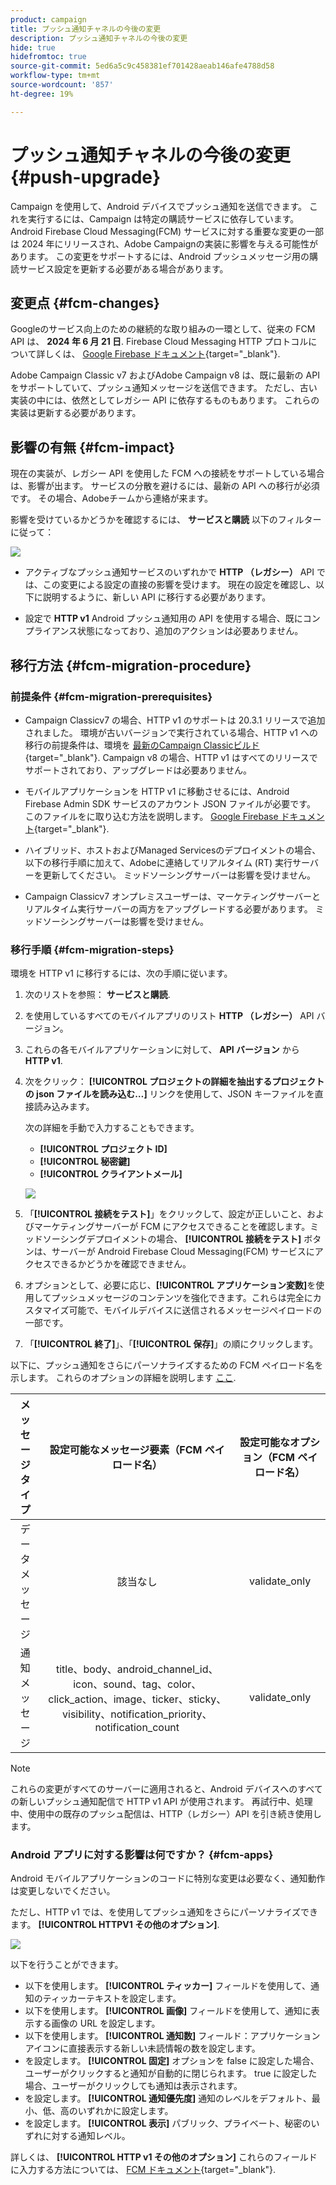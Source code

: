 ```yaml
---
product: campaign
title: プッシュ通知チャネルの今後の変更
description: プッシュ通知チャネルの今後の変更
hide: true
hidefromtoc: true
source-git-commit: 5ed6a5c9c458381ef701428aeab146afe4788d58
workflow-type: tm+mt
source-wordcount: '857'
ht-degree: 19%

---
```


# プッシュ通知チャネルの今後の変更 {#push-upgrade}

Campaign を使用して、Android デバイスでプッシュ通知を送信できます。 これを実行するには、Campaign は特定の購読サービスに依存しています。 Android Firebase Cloud Messaging(FCM) サービスに対する重要な変更の一部は 2024 年にリリースされ、Adobe Campaignの実装に影響を与える可能性があります。 この変更をサポートするには、Android プッシュメッセージ用の購読サービス設定を更新する必要がある場合があります。

## 変更点 {#fcm-changes}

Googleのサービス向上のための継続的な取り組みの一環として、従来の FCM API は、 **2024 年 6 月 21 日**. Firebase Cloud Messaging HTTP プロトコルについて詳しくは、 [Google Firebase ドキュメント](https://firebase.google.com/docs/cloud-messaging/http-server-ref){target="_blank"}.

Adobe Campaign Classic v7 およびAdobe Campaign v8 は、既に最新の API をサポートしていて、プッシュ通知メッセージを送信できます。 ただし、古い実装の中には、依然としてレガシー API に依存するものもあります。 これらの実装は更新する必要があります。

## 影響の有無 {#fcm-impact}

現在の実装が、レガシー API を使用した FCM への接続をサポートしている場合は、影響が出ます。 サービスの分散を避けるには、最新の API への移行が必須です。 その場合、Adobeチームから連絡が来ます。

影響を受けているかどうかを確認するには、 **サービスと購読** 以下のフィルターに従って：

![](assets/filter-services-fcm.png)


* アクティブなプッシュ通知サービスのいずれかで **HTTP （レガシー）** API では、この変更による設定の直接の影響を受けます。 現在の設定を確認し、以下に説明するように、新しい API に移行する必要があります。

* 設定で **HTTP v1** Android プッシュ通知用の API を使用する場合、既にコンプライアンス状態になっており、追加のアクションは必要ありません。

## 移行方法 {#fcm-migration-procedure}

### 前提条件 {#fcm-migration-prerequisites}

* Campaign Classicv7 の場合、HTTP v1 のサポートは 20.3.1 リリースで追加されました。 環境が古いバージョンで実行されている場合、HTTP v1 への移行の前提条件は、環境を [最新のCampaign Classicビルド](https://experienceleague.adobe.com/docs/campaign-classic/using/release-notes/latest-release.html?lang=ja){target="_blank"}. Campaign v8 の場合、HTTP v1 はすべてのリリースでサポートされており、アップグレードは必要ありません。

* モバイルアプリケーションを HTTP v1 に移動させるには、Android Firebase Admin SDK サービスのアカウント JSON ファイルが必要です。 このファイルをに取り込む方法を説明します。 [Google Firebase ドキュメント](https://firebase.google.com/docs/admin/setup#initialize-sdk){target="_blank"}.

* ハイブリッド、ホストおよびManaged Servicesのデプロイメントの場合、以下の移行手順に加えて、Adobeに連絡してリアルタイム (RT) 実行サーバーを更新してください。 ミッドソーシングサーバーは影響を受けません。

* Campaign Classicv7 オンプレミスユーザーは、マーケティングサーバーとリアルタイム実行サーバーの両方をアップグレードする必要があります。 ミッドソーシングサーバーは影響を受けません。

### 移行手順 {#fcm-migration-steps}

環境を HTTP v1 に移行するには、次の手順に従います。

1. 次のリストを参照： **サービスと購読**.
1. を使用しているすべてのモバイルアプリのリスト **HTTP （レガシー）** API バージョン。
1. これらの各モバイルアプリケーションに対して、 **API バージョン** から **HTTP v1**.
1. 次をクリック： **[!UICONTROL プロジェクトの詳細を抽出するプロジェクトの json ファイルを読み込む…]** リンクを使用して、JSON キーファイルを直接読み込みます。

   次の詳細を手動で入力することもできます。

   * **[!UICONTROL プロジェクト ID]**
   * **[!UICONTROL 秘密鍵]**
   * **[!UICONTROL クライアントメール]**

   ![](assets/android-http-v1-config.png)

1. 「**[!UICONTROL 接続をテスト]**」をクリックして、設定が正しいこと、およびマーケティングサーバーが FCM にアクセスできることを確認します。ミッドソーシングデプロイメントの場合、 **[!UICONTROL 接続をテスト]** ボタンは、サーバーが Android Firebase Cloud Messaging(FCM) サービスにアクセスできるかどうかを確認できません。
1. オプションとして、必要に応じ、**[!UICONTROL アプリケーション変数]**&#x200B;を使用してプッシュメッセージのコンテンツを強化できます。これらは完全にカスタマイズ可能で、モバイルデバイスに送信されるメッセージペイロードの一部です。
1. 「**[!UICONTROL 終了]**」、「**[!UICONTROL 保存]**」の順にクリックします。

以下に、プッシュ通知をさらにパーソナライズするための FCM ペイロード名を示します。 これらのオプションの詳細を説明します [ここ](#fcm-apps).

| メッセージタイプ | 設定可能なメッセージ要素（FCM ペイロード名） | 設定可能なオプション（FCM ペイロード名） |
|:-:|:-:|:-:|
| データメッセージ | 該当なし | validate_only |
| 通知メッセージ | title、body、android_channel_id、icon、sound、tag、color、click_action、image、ticker、sticky、visibility、notification_priority、notification_count <br> | validate_only |


>[!NOTE]
>
>これらの変更がすべてのサーバーに適用されると、Android デバイスへのすべての新しいプッシュ通知配信で HTTP v1 API が使用されます。 再試行中、処理中、使用中の既存のプッシュ配信は、HTTP（レガシー）API を引き続き使用します。

### Android アプリに対する影響は何ですか？ {#fcm-apps}

Android モバイルアプリケーションのコードに特別な変更は必要なく、通知動作は変更しないでください。

ただし、HTTP v1 では、を使用してプッシュ通知をさらにパーソナライズできます。 **[!UICONTROL HTTPV1 その他のオプション]**.

![](assets/android-push-additional-options.png)

以下を行うことができます。

* 以下を使用します。 **[!UICONTROL ティッカー]** フィールドを使用して、通知のティッカーテキストを設定します。
* 以下を使用します。 **[!UICONTROL 画像]** フィールドを使用して、通知に表示する画像の URL を設定します。
* 以下を使用します。 **[!UICONTROL 通知数]** フィールド：アプリケーションアイコンに直接表示する新しい未読情報の数を設定します。
* を設定します。 **[!UICONTROL 固定]** オプションを false に設定した場合、ユーザーがクリックすると通知が自動的に閉じられます。 true に設定した場合、ユーザーがクリックしても通知は表示されます。
* を設定します。 **[!UICONTROL 通知優先度]** 通知のレベルをデフォルト、最小、低、高のいずれかに設定します。
* を設定します。 **[!UICONTROL 表示]** パブリック、プライベート、秘密のいずれに対する通知レベル。

詳しくは、 **[!UICONTROL HTTP v1 その他のオプション]** これらのフィールドに入力する方法については、 [FCM ドキュメント](https://firebase.google.com/docs/reference/fcm/rest/v1/projects.messages#androidnotification){target="_blank"}.

